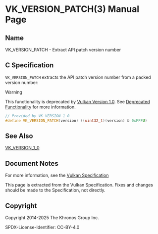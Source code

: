 # VK\_VERSION\_PATCH(3) Manual Page

## Name

VK\_VERSION\_PATCH - Extract API patch version number



## [](#_c_specification)C Specification

`VK_VERSION_PATCH` extracts the API patch version number from a packed version number:

Warning

This functionality is deprecated by [Vulkan Version 1.0](#versions-1.0). See [Deprecated Functionality](#deprecation-version-macros) for more information.

```c++
// Provided by VK_VERSION_1_0
#define VK_VERSION_PATCH(version) ((uint32_t)(version) & 0xFFFU)
```

## [](#_see_also)See Also

[VK\_VERSION\_1\_0](https://registry.khronos.org/vulkan/specs/latest/man/html/VK_VERSION_1_0.html)

## [](#_document_notes)Document Notes

For more information, see the [Vulkan Specification](https://registry.khronos.org/vulkan/specs/latest/html/vkspec.html#VK_VERSION_PATCH)

This page is extracted from the Vulkan Specification. Fixes and changes should be made to the Specification, not directly.

## [](#_copyright)Copyright

Copyright 2014-2025 The Khronos Group Inc.

SPDX-License-Identifier: CC-BY-4.0